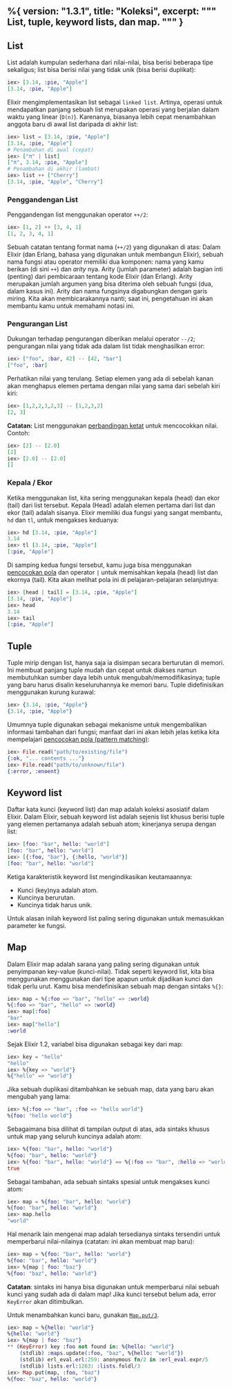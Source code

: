 %{
  version: "1.3.1",
  title: "Koleksi",
  excerpt: """
  List, tuple, keyword lists, dan map.
  """
}
---

## List

List adalah kumpulan sederhana dari nilai-nilai, bisa berisi beberapa tipe sekaligus; list bisa berisi nilai yang tidak unik (bisa berisi duplikat):

```elixir
iex> [3.14, :pie, "Apple"]
[3.14, :pie, "Apple"]
```

Elixir mengimplementasikan list sebagai `linked list`.
Artinya, operasi untuk mendapatkan panjang sebuah list merupakan operasi yang berjalan dalam waktu yang linear (`O(n)`).
Karenanya, biasanya lebih cepat menambahkan anggota baru di awal list daripada di akhir list:

```elixir
iex> list = [3.14, :pie, "Apple"]
[3.14, :pie, "Apple"]
# Penambahan di awal (cepat)
iex> ["π" | list]
["π", 3.14, :pie, "Apple"]
# Penambahan di akhir (lambat)
iex> list ++ ["Cherry"]
[3.14, :pie, "Apple", "Cherry"]
```

### Penggandengan List

Penggandengan list menggunakan operator `++/2`:

```elixir
iex> [1, 2] ++ [3, 4, 1]
[1, 2, 3, 4, 1]
```

Sebuah catatan tentang format nama (`++/2`) yang digunakan di atas:
Dalam Elixir (dan Erlang, bahasa yang digunakan untuk membangun Elixir), sebuah nama fungsi atau operator memiliki dua komponen: nama yang kamu berikan (di sini `++`) dan _arity_ nya.
Arity (jumlah parameter) adalah bagian inti (penting) dari pembicaraan tentang kode Elixir (dan Erlang).
Arity merupakan jumlah argumen yang bisa diterima oleh sebuah fungsi (dua, dalam kasus ini).
Arity dan nama fungsinya digabungkan dengan garis miring. Kita akan membicarakannya nanti; saat ini, pengetahuan ini akan membantu kamu untuk memahami notasi ini.

### Pengurangan List

Dukungan terhadap pengurangan diberikan melalui operator `--/2`; pengurangan nilai yang tidak ada dalam list tidak menghasilkan error:

```elixir
iex> ["foo", :bar, 42] -- [42, "bar"]
["foo", :bar]
```

Perhatikan nilai yang terulang.
Setiap elemen yang ada di sebelah kanan akan menghapus elemen pertama dengan nilai yang sama dari sebelah kiri kiri:

```elixir
iex> [1,2,2,3,2,3] -- [1,2,3,2]
[2, 3]
```

**Catatan:** List menggunakan [perbandingan ketat](/id/lessons/basics/basics#perbandingan) untuk mencocokkan nilai. Contoh:

```elixir
iex> [2] -- [2.0]
[2]
iex> [2.0] -- [2.0]
[]
```

### Kepala / Ekor

Ketika menggunakan list, kita sering menggunakan kepala (head) dan ekor (tail) dari list tersebut.
Kepala (Head) adalah elemen pertama dari list dan ekor (tail) adalah sisanya.
Elixir memiliki dua fungsi yang sangat membantu, `hd` dan `tl`, untuk mengakses keduanya:

```elixir
iex> hd [3.14, :pie, "Apple"]
3.14
iex> tl [3.14, :pie, "Apple"]
[:pie, "Apple"]
```

Di samping kedua fungsi tersebut, kamu juga bisa menggunakan [pencocokan pola](/id/lessons/basics/pattern_matching) dan operator `|` untuk memisahkan kepala (head) list dan ekornya (tail). Kita akan melihat pola ini di pelajaran-pelajaran selanjutnya:

```elixir
iex> [head | tail] = [3.14, :pie, "Apple"]
[3.14, :pie, "Apple"]
iex> head
3.14
iex> tail
[:pie, "Apple"]
```

## Tuple

Tuple mirip dengan list, hanya saja ia disimpan secara berturutan di memori.
Ini membuat panjang tuple mudah dan cepat untuk diakses namun membutuhkan sumber daya lebih untuk mengubah/memodifikasinya; tuple yang baru harus disalin keseluruhannya ke memori baru.
Tuple didefinisikan menggunakan kurung kurawal:

```elixir
iex> {3.14, :pie, "Apple"}
{3.14, :pie, "Apple"}
```

Umumnya tuple digunakan sebagai mekanisme untuk mengembalikan informasi tambahan dari fungsi; manfaat dari ini akan lebih jelas ketika kita mempelajari [pencocokan pola (pattern matching)](/en/lessons/basics/pattern_matching):

```elixir
iex> File.read("path/to/existing/file")
{:ok, "... contents ..."}
iex> File.read("path/to/unknown/file")
{:error, :enoent}
```

## Keyword list

Daftar kata kunci (keyword list) dan map adalah koleksi asosiatif dalam Elixir.
Dalam Elixir, sebuah keyword list adalah sejenis list khusus berisi tuple yang elemen pertamanya adalah sebuah atom; kinerjanya serupa dengan list:

```elixir
iex> [foo: "bar", hello: "world"]
[foo: "bar", hello: "world"]
iex> [{:foo, "bar"}, {:hello, "world"}]
[foo: "bar", hello: "world"]
```

Ketiga karakteristik keyword list mengindikasikan keutamaannya:

+ Kunci (key)nya adalah atom.
+ Kuncinya berurutan.
+ Kuncinya tidak harus unik.

Untuk alasan inilah keyword list paling sering digunakan untuk memasukkan parameter ke fungsi.

## Map

Dalam Elixir map adalah sarana yang paling sering digunakan untuk penyimpanan key-value (kunci-nilai).
Tidak seperti keyword list, kita bisa menggunakan menggunakan dari tipe apapun untuk dijadikan kunci dan tidak perlu urut.
Kamu bisa mendefinisikan sebuah map dengan sintaks `%{}`:

```elixir
iex> map = %{:foo => "bar", "hello" => :world}
%{:foo => "bar", "hello" => :world}
iex> map[:foo]
"bar"
iex> map["hello"]
:world
```

Sejak Elixir 1.2, variabel bisa digunakan sebagai key dari map:

```elixir
iex> key = "hello"
"hello"
iex> %{key => "world"}
%{"hello" => "world"}
```

Jika sebuah duplikasi ditambahkan ke sebuah map, data yang baru akan mengubah yang lama:

```elixir
iex> %{:foo => "bar", :foo => "hello world"}
%{foo: "hello world"}
```

Sebagaimana bisa dilihat di tampilan output di atas, ada sintaks khusus untuk map yang seluruh kuncinya adalah atom:

```elixir
iex> %{foo: "bar", hello: "world"}
%{foo: "bar", hello: "world"}
iex> %{foo: "bar", hello: "world"} == %{:foo => "bar", :hello => "world"}
true
```

Sebagai tambahan, ada sebuah sintaks spesial untuk mengakses kunci atom:

```elixir
iex> map = %{foo: "bar", hello: "world"}
%{foo: "bar", hello: "world"}
iex> map.hello
"world"
```

Hal menarik lain mengenai map adalah tersedianya sintaks tersendiri untuk memperbarui nilai-nilainya (catatan: ini akan membuat map baru):

```elixir
iex> map = %{foo: "bar", hello: "world"}
%{foo: "bar", hello: "world"}
iex> %{map | foo: "baz"}
%{foo: "baz", hello: "world"}
```

**Catatan**: sintaks ini hanya bisa digunakan untuk memperbarui nilai sebuah kunci yang sudah ada di dalam map! Jika kunci tersebut belum ada, error `KeyError` akan ditimbulkan.

Untuk menambahkan kunci baru, gunakan [`Map.put/3`](https://hexdocs.pm/elixir/Map.html#put/3).

```elixir
iex> map = %{hello: "world"}
%{hello: "world"}
iex> %{map | foo: "baz"}
** (KeyError) key :foo not found in: %{hello: "world"}
    (stdlib) :maps.update(:foo, "baz", %{hello: "world"})
    (stdlib) erl_eval.erl:259: anonymous fn/2 in :erl_eval.expr/5
    (stdlib) lists.erl:1263: :lists.foldl/3
iex> Map.put(map, :foo, "baz")
%{foo: "baz", hello: "world"}
```
